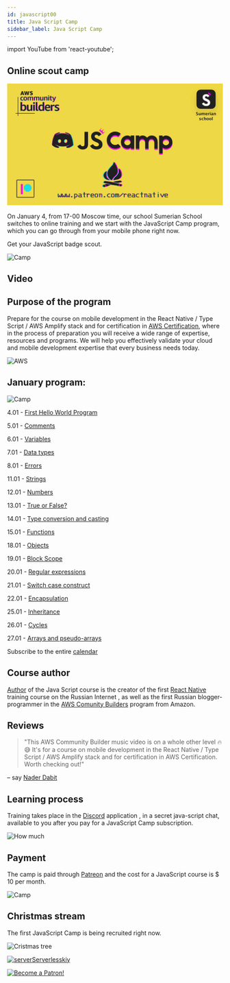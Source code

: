 ```yaml
---
id: javascript00
title: Java Script Camp
sidebar_label: Java Script Camp
---
```

import YouTube from 'react-youtube';


## Online scout camp

![Camp](/img/logo/JSCamp.gif)

On January 4, from 17-00 Moscow time, our school Sumerian School switches to online training and we start with the JavaScript Camp program, which you can go through from your mobile phone right now.

Get your JavaScript badge scout.

![Camp](https://media.giphy.com/media/MOQG4QYC2MRSU/giphy.gif)

## Video


<YouTube videoId="ynySIutZh3w" />


## Purpose of the program

Prepare for the course on mobile development in the React Native / Type Script / AWS Amplify stack and for certification in [AWS Certification](https://aws.amazon.com/en/certification/), where in the process of preparation you will receive a wide range of expertise, resources and programs. We will help you effectively validate your cloud and mobile development expertise that every business needs today.

![AWS](https://entrackr.com/wp-content/uploads/2018/05/Amazon_smart_home_2.gif)

## January program:

![Camp](https://media.giphy.com/media/EihFwASrXTmiQ/giphy.gif)

4.01 - [First Hello World Program](https://react-native-village.github.io/docs/javascript01)

5.01 - [Comments](https://react-native-village.github.io/docs/javascript02)

6.01 - [Variables](https://react-native-village.github.io/docs/javascript03)

7.01 - [Data types](https://react-native-village.github.io/docs/javascript04)

8.01 - [Errors](https://react-native-village.github.io/docs/javascript05)

11.01 - [Strings](https://react-native-village.github.io/docs/javascript06)

12.01 - [Numbers](https://react-native-village.github.io/docs/javascript07)

13.01 - [True or False?](https://react-native-village.github.io/docs/javascript08)

14.01 - [Type conversion and casting](https://react-native-village.github.io/docs/javascript09)

15.01 - [Functions](https://react-native-village.github.io/docs/javascript10)

18.01 - [Objects](https://react-native-village.github.io/docs/javascript11)

19.01 - [Block Scope](https://react-native-village.github.io/docs/javascript12)

20.01 - [Regular expressions](https://react-native-village.github.io/docs/javascript13)

21.01 - [Switch case construct](https://react-native-village.github.io/docs/javascript14)

22.01 - [Encapsulation](https://react-native-village.github.io/docs/javascript15)

25.01 - [Inheritance](https://react-native-village.github.io/docs/javascript16)

26.01 - [Cycles](https://react-native-village.github.io/docs/javascript17)

27.01 - [Arrays and pseudo-arrays](https://react-native-village.github.io/docs/javascript18)

Subscribe to the entire [calendar](http://p14-caldav.icloud.com/published/2/MTYyNzQyOTgyMzE2Mjc0MnJDaPjzgR0U-x4uD_nwjr8evco8zKn-1uWVIxx9RjsmCHqFd78vLOOEuCTnjF0D0nkHFj1HIpgT0mr_ioXK22M)

## Course author

[Author](https://career.habr.com/hackathon-unicorn) of the Java Script course is the creator of the first [React Native](https://react-native-village.github.io/docs/start000) training course on the Russian Internet , as well as the first Russian blogger-programmer in the [AWS Comunity Builders](https://aws.amazon.com/ru/developer/community/community-builders/) program from Amazon.

## Reviews

>"This AWS Community Builder music video is on a whole other level 🔥😅
 It's for a course on mobile development in the React Native / Type Script / AWS Amplify stack and for certification in AWS Certification. Worth checking out!" 
 
 – say [Nader Dabit](https://twitter.com/dabit3)


## Learning process

Training takes place in the [Discord](https://discord.gg/6GDAfXn) application , in a secret java-script chat, available to you after you pay for a JavaScript Camp subscription.

![How much](https://media.giphy.com/media/bEu3CsR2RXdu5rBssw/giphy.gif)

## Payment

The camp is paid through [Patreon](https://www.patreon.com/reactnative) and the cost for a JavaScript course is $ 10 per month.

![Camp](https://media.giphy.com/media/kBeFt8vcov4mWg73bI/giphy.gif)

## Christmas stream

The first JavaScript Camp is being recruited right now.

![Cristmas tree](https://media.giphy.com/media/YxlUxrYGw2w9y/giphy.gif)

[![serverServerlesskiy](/img/javascript/instagram.png)](https://www.instagram.com/serverserverlessky/)

[![Become a Patron!](/img/logo/patreon.png)](https://www.patreon.com/bePatron?u=31769291)

